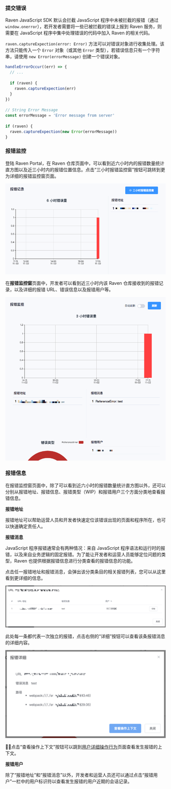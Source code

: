 ### 提交错误

Raven JavaScript SDK 默认会拦截 JavaScript 程序中未被拦截的报错（通过 `window.onerror`），若开发者需要将一些已被拦截的错误上报到 Raven 服务，则需要在 JavaScript 程序中集中处理错误的代码中加入 Raven 的相关代码。

`raven.captureExpection(error: Error)` 方法可以对错误对象进行收集处理。该方法只能传入一个 `Error` 对象（或其他 `Error` 类型），若错误信息只有一个字符串，请使用 `new Error(errorMessage)` 创建一个错误对象。

```javascript
handleErrorOccur((err) => {
  // ...

  if (raven) {
    raven.captureExpection(err)
  }
})

// String Error Message
const errorMessage = 'Error message from server'

if (raven) {
  raven.captureExpection(new Error(errorMessage))
}
```

### 报错监控

登陆 Raven Portal，在 Raven 仓库页面中，可以看到近六小时内的报错数量统计直方图以及近三小时内的报错位置信息。点击“三小时报错监控窗”按钮可跳转到更为详细的报错监控窗页面。

![](images/quick-error-monitor2.png)

在**报错监控窗**页面中，开发者可以看到近三小时内该 Raven 仓库接收到的报错记录，以及详细的报错 URL、错误信息以及报错用户等。

![](images/quick-error-monitor1.png)

### 报错信息

在报错监控窗页面中，除了可以看到近六小时的报错数量统计直方图以外，还可以分别从报错地址、报错信息、报错类型（WIP）和报错用户三个方面分类地查看报错信息。

**报错地址**

报错地址可以帮助运营人员和开发者快速定位该错误出现的页面和程序所在，也可以快速确定责任人。

**报错消息**

JavaScript 程序报错通常会有两种情况：来自 JavaScript 程序语法和运行时的报错，以及来自业务逻辑的固定报错。为了能让开发者和运营人员能够定位问题的类型，Raven 也提供根据报错信息进行分类查看的报错信息的功能。

点击任一报错地址和报错消息，会弹出该分类条目的相关报错列表，您可以从这里看到更详细的信息。

![](/images/feature-error-monitor1.png)

此处每一条都代表一次独立的报错，点击右侧的“详细”按钮可以查看该条报错消息的详细内容。

![](/images/feature-error-monitor2.png)

点击“查看操作上下文”按钮可以跳到[用户详细操作行为](/features/session)页面查看发生报错的上下文。

**报错用户**

除了“报错地址”和“报错消息”以外，开发者和运营人员还可以通过点击“报错用户”一栏中的用户标识符以查看发生报错的用户近期的会话记录。
